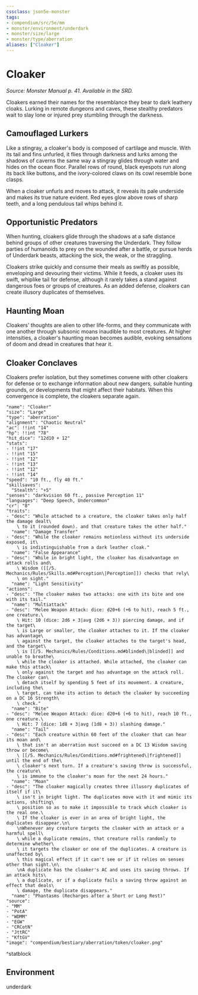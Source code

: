 ```yaml
---
cssclass: json5e-monster
tags:
- compendium/src/5e/mm
- monster/environment/underdark
- monster/size/large
- monster/type/aberration
aliases: ["Cloaker"]
---
```

# Cloaker
*Source: Monster Manual p. 41. Available in the SRD.*  

Cloakers earned their names for the resemblance they bear to dark leathery cloaks. Lurking in remote dungeons and caves, these stealthy predators wait to slay lone or injured prey stumbling through the darkness.

## Camouflaged Lurkers

Like a stingray, a cloaker's body is composed of cartilage and muscle. With its tail and fins unfurled, it flies through darkness and lurks among the shadows of caverns the same way a stingray glides through water and hides on the ocean floor. Parallel rows of round, black eyespots run along its back like buttons, and the ivory-colored claws on its cowl resemble bone clasps.

When a cloaker unfurls and moves to attack, it reveals its pale underside and makes its true nature evident. Red eyes glow above rows of sharp teeth, and a long pendulous tail whips behind it.

## Opportunistic Predators

When hunting, cloakers glide through the shadows at a safe distance behind groups of other creatures traversing the Underdark. They follow parties of humanoids to prey on the wounded after a battle, or pursue herds of Underdark beasts, attacking the sick, the weak, or the straggling.

Cloakers strike quickly and consume their meals as swiftly as possible, enveloping and devouring their victims. While it feeds, a cloaker uses its swift, whiplike tail for defense, although it rarely takes a stand against dangerous foes or groups of creatures. As an added defense, cloakers can create illusory duplicates of themselves.

## Haunting Moan

Cloakers' thoughts are alien to other life-forms, and they communicate with one another through subsonic moans inaudible to most creatures. At higher intensities, a cloaker's haunting moan becomes audible, evoking sensations of doom and dread in creatures that hear it.

## Cloaker Conclaves

Cloakers prefer isolation, but they sometimes convene with other cloakers for defense or to exchange information about new dangers, suitable hunting grounds, or developments that might affect their habitats. When this convergence is complete, the cloakers separate again.

```statblock
"name": "Cloaker"
"size": "Large"
"type": "aberration"
"alignment": "Chaotic Neutral"
"ac": !!int "14"
"hp": !!int "78"
"hit_dice": "12d10 + 12"
"stats":
- !!int "17"
- !!int "15"
- !!int "12"
- !!int "13"
- !!int "12"
- !!int "14"
"speed": "10 ft., fly 40 ft."
"skillsaves":
  "Stealth": "+5"
"senses": "darkvision 60 ft., passive Perception 11"
"languages": "Deep Speech, Undercommon"
"cr": "8"
"traits":
- "desc": "While attached to a creature, the cloaker takes only half the damage dealt\
    \ to it (rounded down). and that creature takes the other half."
  "name": "Damage Transfer"
- "desc": "While the cloaker remains motionless without its underside exposed, it\
    \ is indistinguishable from a dark leather cloak."
  "name": "False Appearance"
- "desc": "While in bright light, the cloaker has disadvantage on attack rolls and\
    \ Wisdom ([[/5. Mechanics/Rules/Skills.md#Perception\|Perception]]) checks that rely\
    \ on sight."
  "name": "Light Sensitivity"
"actions":
- "desc": "The cloaker makes two attacks: one with its bite and one with its tail."
  "name": "Multiattack"
- "desc": "Melee Weapon Attack: dice: d20+6 (+6 to hit), reach 5 ft., one creature.\
    \ Hit: 10 (dice: 2d6 + 3|avg (2d6 + 3)) piercing damage, and if the target\
    \ is Large or smaller, the cloaker attaches to it. If the cloaker has advantage\
    \ against the target, the cloaker attaches to the target's head, and the target\
    \ is [[/5. Mechanics/Rules/Conditions.md#blinded\|blinded]] and unable to breathe\
    \ while the cloaker is attached. While attached, the cloaker can make this attack\
    \ only against the target and has advantage on the attack roll. The cloaker can\
    \ detach itself by spending 5 feet of its movement. A creature, including the\
    \ target, can take its action to detach the cloaker by succeeding on a DC 16 Strength\
    \ check."
  "name": "Bite"
- "desc": "Melee Weapon Attack: dice: d20+6 (+6 to hit), reach 10 ft., one creature.\
    \ Hit: 7 (dice: 1d8 + 3|avg (1d8 + 3)) slashing damage."
  "name": "Tail"
- "desc": "Each creature within 60 feet of the cloaker that can hear its moan and\
    \ that isn't an aberration must succeed on a DC 13 Wisdom saving throw or become\
    \ [[/5. Mechanics/Rules/Conditions.md#frightened\|frightened]] until the end of the\
    \ cloaker's next turn. If a creature's saving throw is successful, the creature\
    \ is immune to the cloaker's moan for the next 24 hours."
  "name": "Moan"
- "desc": "The cloaker magically creates three illusory duplicates of itself if it\
    \ isn't in bright light. The duplicates move with it and mimic its actions, shifting\
    \ position so as to make it impossible to track which cloaker is the real one.\
    \ If the cloaker is ever in an area of bright light, the duplicates disappear.\n\
    \nWhenever any creature targets the cloaker with an attack or a harmful spell\
    \ while a duplicate remains, that creature rolls randomly to determine whether\
    \ it targets the cloaker or one of the duplicates. A creature is unaffected by\
    \ this magical effect if it can't see or if it relies on senses other than sight.\n\
    \nA duplicate has the cloaker's AC and uses its saving throws. If an attack hits\
    \ a duplicate, or if a duplicate fails a saving throw against an effect that deals\
    \ damage, the duplicate disappears."
  "name": "Phantasms (Recharges after a Short or Long Rest)"
"source":
- "MM"
- "PotA"
- "WDMM"
- "EGW"
- "CRCotN"
- "JttRC"
- "KftGV"
"image": "compendium/bestiary/aberration/token/cloaker.png"
```
^statblock

## Environment

underdark